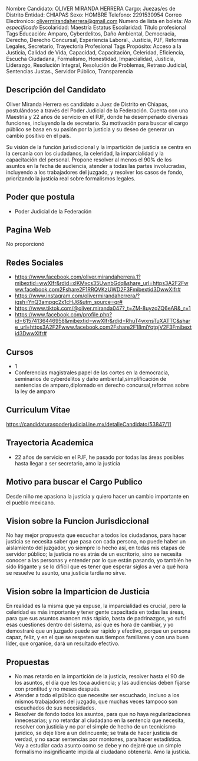 Nombre Candidato: OLIVER MIRANDA HERRERA
Cargo: Juezas/es de Distrito
Entidad: CHIAPAS
Sexo: HOMBRE
Telefono: 2291530954
Correo Electronico: olivermirandaherrera@gmail.com
Numero de lista en boleta: *No especificado*
Escolaridad: Maestría
Estatus Escolaridad: Título profesional
Tags Educación: Amparo, Cyberdelitos, Daño Ambiental, Democracia, Derecho, Derecho Concursal, Experiencia Laboral., Justicia, PJF, Reformas Legales, Secretarío, Trayectoria Profesional
Tags Propósito: Acceso a la Justicia, Calidad de Vida, Capacidad, Capacitación, Celeridad, Eficiencia, Escucha Ciudadana, Formalismo, Honestidad, Imparcialidad, Justicia, Liderazgo, Resolución Integral, Resolución de Problemas, Retraso Judicial, Sentencias Justas., Servidor Público, Transparencia


## Descripción del Candidato 

Oliver Miranda Herrera es candidato a Juez de Distrito en Chiapas, postulándose a través del Poder Judicial de la Federación. Cuenta con una Maestría y 22 años de servicio en el PJF, donde ha desempeñado diversas funciones, incluyendo la de secretario. Su motivación para buscar el cargo público se basa en su pasión por la justicia y su deseo de generar un cambio positivo en el país.

Su visión de la función jurisdiccional y la impartición de justicia se centra en la cercanía con los ciudadanos, la celeridad, la imparcialidad y la capacitación del personal. Propone resolver al menos el 90% de los asuntos en la fecha de audiencia, atender a todas las partes involucradas, incluyendo a los trabajadores del juzgado, y resolver los casos de fondo, priorizando la justicia real sobre formalismos legales.


## Poder que postula

- Poder Judicial de la Federación


## Pagina Web

No proporcionó


## Redes Sociales

- https://www.facebook.com/oliver.mirandaherrera.1?mibextid=wwXIfr&rdid=xIKMxcs35UwnbGdq&share_url=https3A2F2Fwww.facebook.com2Fshare2F1RRQVKzUWD2F3Fmibextid3DwwXIfr#
- https://www.instagram.com/olivermirandaherrera/?igsh=YnQ3ampqc2x1cHJ6&utm_source=qr#
- https://www.tiktok.com/@oliver.miranda047?_t=ZM-8uyzoZQ6eAR&_r=1
- https://www.facebook.com/profile.php?id=61574136446958&mibextid=wwXIfr&rdid=RhuT4wxnsTuXATTC&share_url=https3A2F2Fwww.facebook.com2Fshare2F18miYqtpjV2F3Fmibextid3DwwXIfr#


## Cursos

- 1
- Conferencias magistrales papel de las cortes en la democracia, seminarios de cyberdelitos y daño ambiental,simplificación de sentencias de amparo,diplomado en derecho concursal,reformas sobre la ley de amparo


## Curriculum Vitae

https://candidaturaspoderjudicial.ine.mx/detalleCandidato/53847/11


## Trayectoria Academica

- 22 años de servicio en el PJF, he pasado por todas las áreas posibles hasta llegar a ser secretario, amo la justicia


## Motivo para buscar el Cargo Publico

Desde niño me apasiona la justicia y quiero hacer un cambio importante en el pueblo mexicano.


## Vision sobre la Funcion Jurisdiccional

No hay mejor propuesta que escuchar a todos los ciudadanos, para hacer justicia se necesita saber que pasa con cada persona, no puede haber un aislamiento del juzgador, yo siempre lo hecho así, en todas mis etapas de servidor público; la justicia no es atrás de un escritorio, sino se necesita conocer a las personas y entender por lo que están pasando, yo también he sido litigante y se lo difícil que es tener que esperar siglos a ver a qué hora se resuelve tu asunto, una justicia tardía no sirve.


## Vision sobre la Imparticion de Justicia

En realidad es la misma que ya expuse, la imparcialidad es crucial, pero la celeridad es más importante y tener gente capacitada en todas las áreas, para que sus asuntos avancen más rápido, basta de padrinazgos, yo sufrí esas cuestiones dentro del sistema, así que es hora de cambiar, y yo demostraré que un juzgado puede ser rápido y efectivo, porque un persona capaz, feliz, y en el que se respeten sus tiempos familiares y con una buen líder, que organice, dará un resultado efectivo.


## Propuestas

- No mas retardo en la impartición de la justicia, resolver hasta el 90 de los asuntos, el día que les toca audiencia; y las audiencias deben fijarse con prontitud y no meses después.
- Atender a todo el público que necesite ser escuchado, incluso a los mismos trabajadores del juzgado, que muchas veces tampoco son escuchados de sus necesidades.
- Resolver de fondo todos los asuntos, para que no haya regularizaciones innecesarias; y no retardar al ciudadano en la sentencia que necesita, resolver con justicia y no por el simple de hecho de un tecnicismo jurídico, se deje libre a un delincuente; se trata de hacer justicia de verdad, y no sacar sentencias por montones, para hacer estadística. Voy a estudiar cada asunto como se debe y no dejaré que un simple formalismo insignificante impida al ciudadano obtenerla. Amo la justicia.

